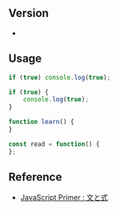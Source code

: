 ## Version
- 

## Usage
```js
if (true) console.log(true);
```
```js
if (true) {
    console.log(true);
}
```
```js
function learn() {
}
```
```js
const read = function() {
};
```

## Reference
- [JavaScript Primer : 文と式](https://jsprimer.net/basic/statement-expression/)
